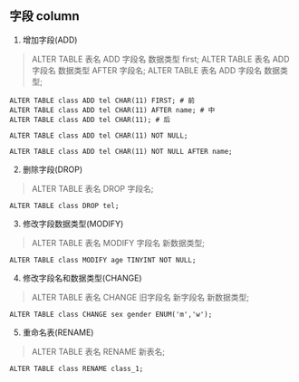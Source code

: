 ## 字段 column

1. 增加字段(ADD)

> ALTER TABLE 表名 ADD 字段名 数据类型 first;
> ALTER TABLE 表名 ADD 字段名 数据类型 AFTER 字段名;
> ALTER TABLE 表名 ADD 字段名 数据类型;

```
ALTER TABLE class ADD tel CHAR(11) FIRST; # 前
ALTER TABLE class ADD tel CHAR(11) AFTER name; # 中
ALTER TABLE class ADD tel CHAR(11); # 后

ALTER TABLE class ADD tel CHAR(11) NOT NULL;

ALTER TABLE class ADD tel CHAR(11) NOT NULL AFTER name;
```

2. 删除字段(DROP)

> ALTER TABLE 表名 DROP 字段名;

```
ALTER TABLE class DROP tel;

```

3. 修改字段数据类型(MODIFY)

> ALTER TABLE 表名 MODIFY 字段名 新数据类型;

```
ALTER TABLE class MODIFY age TINYINT NOT NULL;

```

4. 修改字段名和数据类型(CHANGE)

> ALTER TABLE 表名 CHANGE 旧字段名 新字段名 新数据类型;

```
ALTER TABLE class CHANGE sex gender ENUM('m','w');

```

5. 重命名表(RENAME)

> ALTER TABLE 表名 RENAME 新表名;

```
ALTER TABLE class RENAME class_1;

```

